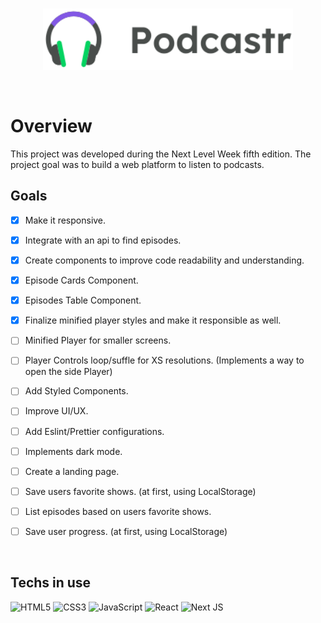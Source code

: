 <br>
<p align="center">
    <img width="400" src="./public/logo.svg" />
</p>

<br>

# Overview

This project was developed during the Next Level Week fifth edition.
The project goal was to build a web platform to listen to podcasts.

## Goals

- [x] Make it responsive.
- [x] Integrate with an api to find episodes.
- [x] Create components to improve code readability and understanding.
- [x] Episode Cards Component.
- [x] Episodes Table Component.
- [x] Finalize minified player styles and make it responsible as well.
- [ ] Minified Player for smaller screens.
- [ ] Player Controls loop/suffle for XS resolutions. (Implements a way to open the side Player)

- [ ] Add Styled Components.
- [ ] Improve UI/UX.
- [ ] Add Eslint/Prettier configurations.
- [ ] Implements dark mode.
- [ ] Create a landing page.
- [ ] Save users favorite shows. (at first, using LocalStorage)
- [ ] List episodes based on users favorite shows.
- [ ] Save user progress. (at first, using LocalStorage)

<br>

## Techs in use

<img alt="HTML5" src="https://img.shields.io/badge/html5-%23E34F26.svg?&style=for-the-badge&logo=html5&logoColor=white"/>
<img alt="CSS3" src="https://img.shields.io/badge/css3-%231572B6.svg?&style=for-the-badge&logo=css3&logoColor=white"/>
<img alt="JavaScript" src="https://img.shields.io/badge/javascript-%23323330.svg?&style=for-the-badge&logo=javascript&logoColor=%23F7DF1E"/>
<img alt="React" src="https://img.shields.io/badge/react-%2320232a.svg?&style=for-the-badge&logo=react&logoColor=%2361DAFB"/>
<img alt="Next JS" src="https://img.shields.io/badge/nextjs-%23000000.svg?&style=for-the-badge&logo=next.js&logoColor=white"/>

